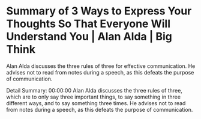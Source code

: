 # Summary of 3 Ways to Express Your Thoughts So That Everyone Will Understand You | Alan Alda | Big Think

Alan Alda discusses the three rules of three for effective communication. He advises not to read from notes during a speech, as this defeats the purpose of communication.

Detail Summary: 
00:00:00
Alan Alda discusses the three rules of three, which are to only say three important things, to say something in three different ways, and to say something three times. He advises not to read from notes during a speech, as this defeats the purpose of communication.

